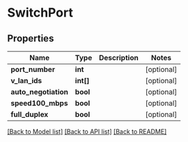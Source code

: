 # SwitchPort

## Properties
Name | Type | Description | Notes
------------ | ------------- | ------------- | -------------
**port_number** | **int** |  | [optional] 
**v_lan_ids** | **int[]** |  | [optional] 
**auto_negotiation** | **bool** |  | [optional] 
**speed100_mbps** | **bool** |  | [optional] 
**full_duplex** | **bool** |  | [optional] 

[[Back to Model list]](../README.md#documentation-for-models) [[Back to API list]](../README.md#documentation-for-api-endpoints) [[Back to README]](../README.md)



